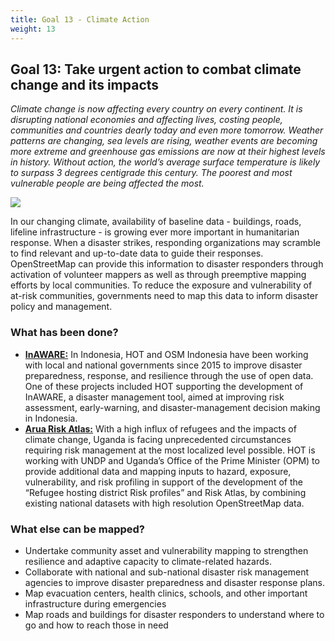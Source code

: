 ```yaml
---
title: Goal 13 - Climate Action
weight: 13
---
```


## Goal 13: Take urgent action to combat climate change and its impacts

_Climate change is now affecting every country on every continent. It is disrupting national economies and affecting lives, costing people, communities and countries dearly today and even more tomorrow. Weather patterns are changing, sea levels are rising, weather events are becoming more extreme and greenhouse gas emissions are now at their highest levels in history. Without action, the world’s average surface temperature is likely to surpass 3 degrees centigrade this century. The poorest and most vulnerable people are being affected the most._

![](/images/part-iv/thousand_islands.jpeg)

In our changing climate, availability of baseline data - buildings, roads, lifeline infrastructure - is growing ever more important in humanitarian response. When a disaster strikes, responding organizations may scramble to find relevant and up-to-date data to guide their responses. OpenStreetMap can provide this information to disaster responders through activation of volunteer mappers as well as through preemptive mapping efforts by local communities. To reduce the exposure and vulnerability of at-risk communities, governments need to map this data to inform disaster policy and management.  


### What has been done?



*   **[InAWARE:](https://www.hotosm.org/projects/disaster-early-warning-and-capacity-building-inaware)** In Indonesia, HOT and OSM Indonesia have been working with local and national governments since 2015 to improve disaster preparedness, response, and resilience through the use of open data. One of these projects included HOT supporting the development of InAWARE, a disaster management tool, aimed at improving risk assessment, early-warning, and disaster-management decision making in Indonesia.
*   **[Arua Risk Atlas:](https://www.hotosm.org/projects/risk-atlas-development-arua/)** With a high influx of refugees and the impacts of climate change, Uganda is facing unprecedented circumstances requiring risk management at the most localized level possible. HOT is working with UNDP and Uganda’s Office of the Prime Minister (OPM) to provide additional data and mapping inputs to hazard, exposure, vulnerability, and risk profiling in support of the development of the “Refugee hosting district Risk profiles” and Risk Atlas, by combining existing national datasets with high resolution OpenStreetMap data.


### What else can be mapped?



*   Undertake community asset and vulnerability mapping to strengthen resilience and adaptive capacity to climate-related hazards. 
*   Collaborate with national and sub-national disaster risk management agencies to improve disaster preparedness and disaster response plans. 
*   Map evacuation centers, health clinics, schools, and other important infrastructure during emergencies
*   Map roads and buildings for disaster responders to understand where to go and how to reach those in need
